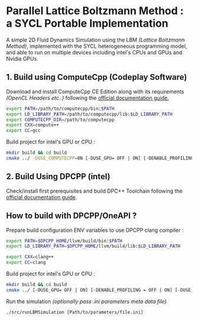 # Parallel Lattice Boltzmann Method : a SYCL Portable Implementation 

A simple 2D Fluid Dynamics Simulation using the LBM *(Lattice Boltzmann Method)*, implemented with the SYCL heterogeneous programming model, and able to run on multiple devices including intel's CPUs and GPUs and Nvidia GPUs.


## 1. Build using ComputeCpp (Codeplay Software)
Download and install ComputeCpp CE Edition along with its requirements *(OpenCL Headers etc..)* following the [official documentation guide.](https://developer.codeplay.com/products/computecpp/ce/guides/#step-1-download-computecpp-community-edition)


```bash
export PATH=/path/to/computecpp/bin:$PATH
export LD_LIBRARY_PATH=/path/to/computecpp/lib:$LD_LIBRARY_PATH
export COMPUTECPP_DIR=/path/to/computecpp
export CXX=compute++
export CC=gcc

```
Build project for intel's GPU or CPU : 

```bash
mkdir build && cd build
cmake ../ -DUSE_COMPUTECPP=ON [-DUSE_GPU= OFF | ON] [-DENABLE_PROFILING = OFF | ON] [-DUSE_DOUBLE = OFF | ON].. && make

```
## 2. Build Using DPCPP (intel)   
Check/install first prerequisites and build DPC++ Toolchain following the [official documentation guide](https://intel.github.io/llvm-docs/GetStartedGuide.html#build-dpc-toolchain-with-libc-library).

## How to build with DPCPP/OneAPI ?

Prepare build configuration ENV variables to use DPCPP clang compiler : 
```bash
export PATH=$DPCPP_HOME/llvm/build/bin:$PATH
export LD_LIBRARY_PATH=$DPCPP_HOME/llvm/build/lib:$LD_LIBRARY_PATH

export CXX=clang++
export CC=clang
```
Build project for intel's GPU or CPU : 
```bash
mkdir build && cd build
cmake ../ [-DUSE_GPU= OFF | ON] [-DENABLE_PROFILING = OFF | ON] [-DUSE_DOUBLE = OFF | ON].. && make
```

Run the simulation *(optionally pass .ini parameters meta data file)*

```
./src/runLBMSimulation [Path/to/parameters/file.ini]
```

